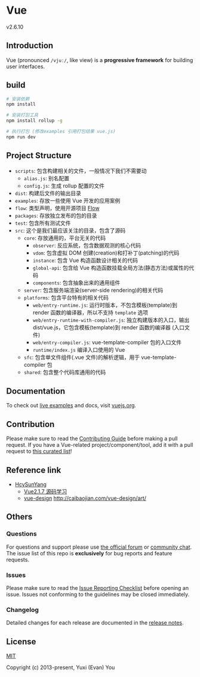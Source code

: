 # Vue

v2.6.10

## Introduction

Vue (pronounced `/vjuː/`, like view) is a **progressive framework** for building user interfaces.

## build

```bash
# 安装依赖
npm install

# 安装打包工具
npm install rollup -g

# 执⾏打包 (修改examples 引用打包结果 vue.js)
npm run dev
```

## Project Structure

- `scripts`: 包含构建相关的文件，一般情况下我们不需要动
  - `alias.js`: 别名配置
  - `config.js`: 生成 rollup 配置的文件
- `dist`: 构建后文件的输出目录
- `examples`: 存放一些使用 Vue 开发的应用案例
- `flow`: 类型声明，使用开源项目 [Flow](https://flowtype.org/)
- `packages`: 存放独立发布的包的目录
- `test`: 包含所有测试文件
- `src`: 这个是我们最应该关注的目录，包含了源码
  - `core`: 存放通用的，平台无关的代码
    - `observer`: 反应系统，包含数据观测的核心代码
    - `vdom`: 包含虚拟 DOM 创建(creation)和打补丁(patching)的代码
    - `instance`: 包含 Vue 构造函数设计相关的代码
    - `global-api`: 包含给 Vue 构造函数挂载全局方法(静态方法)或属性的代码
    - `components`: 包含抽象出来的通用组件
  - `server`: 包含服务端渲染(server-side rendering)的相关代码
  - `platforms`: 包含平台特有的相关代码
    - `web/entry-runtime.js`: 运行时版本，不包含模板(template)到 render 函数的编译器，所以不支持 `template` 选项
    - `web/entry-runtime-with-compiler.js`: 独立构建版本的入口，输出 dist/vue.js，它包含模板(template)到 render 函数的编译器 (入口文件)
    - `web/entry-compiler.js`: vue-template-compiler 包的入口文件
    - `runtime/index.js` 编译入口使用的 Vue
  - `sfc`: 包含单文件组件(.vue 文件)的解析逻辑，用于 vue-template-compiler 包
  - `shared`: 包含整个代码库通用的代码

## Documentation

To check out [live examples](https://vuejs.org/v2/examples/) and docs, visit [vuejs.org](https://vuejs.org).

## Contribution

Please make sure to read the [Contributing Guide](https://github.com/vuejs/vue/blob/dev/.github/CONTRIBUTING.md) before making a pull request. If you have a Vue-related project/component/tool, add it with a pull request to [this curated list](https://github.com/vuejs/awesome-vue)!

## Reference link

- [HcySunYang](https://github.com/HcySunYang)
  - [Vue2.1.7 源码学习](http://hcysun.me/2017/03/03/Vue%E6%BA%90%E7%A0%81%E5%AD%A6%E4%B9%A0)
  - [vue-design](https://github.com/HcySunYang/vue-design/tree/elegant) http://caibaojian.com/vue-design/art/

## Others

### Questions

For questions and support please use [the official forum](http://forum.vuejs.org) or [community chat](https://chat.vuejs.org/). The issue list of this repo is **exclusively** for bug reports and feature requests.

### Issues

Please make sure to read the [Issue Reporting Checklist](https://github.com/vuejs/vue/blob/dev/.github/CONTRIBUTING.md#issue-reporting-guidelines) before opening an issue. Issues not conforming to the guidelines may be closed immediately.

### Changelog

Detailed changes for each release are documented in the [release notes](https://github.com/vuejs/vue/releases).

## License

[MIT](http://opensource.org/licenses/MIT)

Copyright (c) 2013-present, Yuxi (Evan) You
